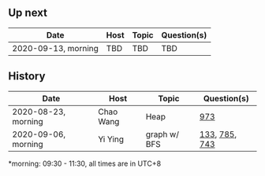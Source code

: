 ## Up next

| Date | Host | Topic | Question(s) |
| --------------- | --------------- | --------------- | --------------- |
| 2020-09-13, morning | TBD | TBD | TBD |

## History

| Date | Host | Topic | Question(s) |
| --------------- | --------------- | --------------- | --------------- |
| 2020-08-23, morning | Chao Wang | Heap | [973](https://leetcode.com/problems/k-closest-points-to-origin/) |
| 2020-09-06, morning | Yi Ying | graph w/ BFS | [133](https://leetcode.com/problems/clone-graph/), [785](https://leetcode.com/problems/is-graph-bipartite/), [743](https://leetcode.com/problems/network-delay-time/) |

*morning: 09:30 - 11:30, all times are in UTC+8
